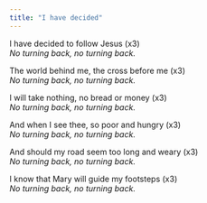 ```yaml
---
title: "I have decided"
---
```


I have decided to follow Jesus (x3)   
*No turning back, no turning back.*

The world behind me, the cross before me (x3)   
*No turning back, no turning back.*

I will take nothing, no bread or money (x3)   
*No turning back, no turning back.*

And when I see thee, so poor and hungry (x3)   
*No turning back, no turning back.*

And should my road seem too long and weary (x3)   
*No turning back, no turning back.*

I know that Mary will guide my footsteps (x3)   
*No turning back, no turning back.*